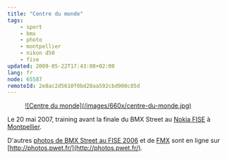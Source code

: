 ```yaml
---
title: "Centre du monde"
tags:
    - sport
    - bmx
    - photo
    - montpellier
    - nikon d50
    - fise
updated: 2009-05-22T17:43:08+02:00
lang: fr
node: 65587
remoteId: 2e8ac2d5610f0bd28aa592cbd900c85d
---
```

<figure class="object-center"><a href="/images/centre-du-monde.jpg">![Centre du monde](/images/660x/centre-du-monde.jpg)
</a></figure>


Le 20 mai 2007, training avant la finale du BMX Street au [Nokia FISE](/post/nokia-fise-2007-roller-street-bmx-rampe-wakeboard-and-bmx-street) à [Montpellier](http://photos.pwet.fr/villes-et-departements/herault-34/montpellier/).

D'autres [photos de BMX Street au FISE 2006](http://photos.pwet.fr/galeries/nokia-fise-2006-bmx-street/) et de [FMX](http://photos.pwet.fr/galeries/nokia-fise-2006-fmx/) sont en ligne sur [http://photos.pwet.fr/](http://photos.pwet.fr/).
